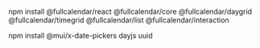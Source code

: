 npm install @fullcalendar/react @fullcalendar/core @fullcalendar/daygrid @fullcalendar/timegrid @fullcalendar/list @fullcalendar/interaction

npm install @mui/x-date-pickers dayjs uuid
